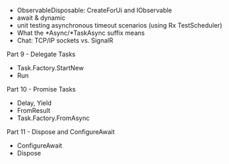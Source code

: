- ObservableDisposable: CreateForUi and IObservable<T>
- await & dynamic
- unit testing asynchronous timeout scenarios (using Rx TestScheduler)
- What the *Async/*TaskAsync suffix means
- Chat: TCP/IP sockets vs. SignalR

Part 9 - Delegate Tasks
- Task.Factory.StartNew
- Run

Part 10 - Promise Tasks
- Delay, Yield
- FromResult
- Task.Factory.FromAsync

Part 11 - Dispose and ConfigureAwait
- ConfigureAwait
- Dispose